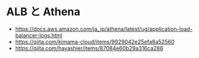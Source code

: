 # ALB と Athena
- https://docs.aws.amazon.com/ja_jp/athena/latest/ug/application-load-balancer-logs.html
- https://qiita.com/kimama-cloud/items/9929042e25efa8a52560
- https://qiita.com/hayashier/items/87084e60b29a316ca286
